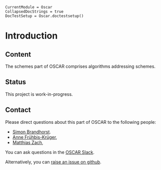 ```@meta
CurrentModule = Oscar
CollapsedDocStrings = true
DocTestSetup = Oscar.doctestsetup()
```

# Introduction

## Content

The schemes part of OSCAR comprises algorithms addressing schemes.


## Status

This project is work-in-progress.


## Contact

Please direct questions about this part of OSCAR to the following people:
* [Simon Brandhorst](https://www.math.uni-sb.de/ag/brandhorst/index.php?lang=en).
* [Anne Frühbis-Krüger](https://uol.de/anne-fruehbis-krueger),
* [Matthias Zach](https://math.rptu.de/en/wgs/agag/people/members),

You can ask questions in the [OSCAR Slack](https://www.oscar-system.org/community/#slack).

Alternatively, you can [raise an issue on github](https://www.oscar-system.org/community/#how-to-report-issues).
